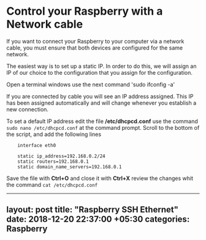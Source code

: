 # Control your Raspberry with a Network cable

If you want to connect your Raspberry to your computer via a network cable, 
you must ensure that both devices are configured for the same network.

The easiest way is to set up a static IP. In order to do this, 
we will assign an IP of our choice to the configuration that you assign for the configuration.

Open a terminal windows use the next command 'sudo ifconfig -a'

If you are connected by cable you will see an IP address assigned.
This IP has been assigned automatically and will change whenever you establish a new connection.

To set a default IP address edit the file **/etc/dhcpcd.conf**
use the command `sudo nano /etc/dhcpcd.conf` at the command prompt.
Scroll to the bottom of the script, and add the following lines

```
	interface eth0

	static ip_address=192.168.0.2/24
	static routers=192.168.0.1
	static domain_name_servers=192.168.0.1
```
Save the file with **Ctrl+O**  and close it with **Ctrl+X**
review the changes whit the command `cat /etc/dhcpcd.conf`

---
layout: post
title: "Raspberry SSH Ethernet"
date: 2018-12-20 22:37:00 +05:30
categories: Raspberry
---